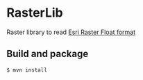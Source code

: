 RasterLib
=========

Raster library to read [Esri Raster Float format](http://help.arcgis.com/en/arcgisdesktop/10.0/help/index.html#//001200000006000000)

Build and package
-----------------

    $ mvn install
